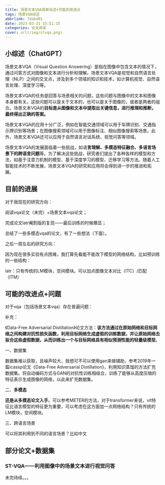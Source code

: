 ```yaml
---
title: 场景文本VQA简单综述+可能的改进点
tags: 场景VQA综述
abbrlink: 7dabd01
date: 2023-03-31 15:51:15
categories: 论文阅读
cover: url(/img/stvqa.png)
---
```


## 小综述（ChatGPT）

场景文本VQA（Visual Question Answering）是指在图像中包含文本的情况下，通过问答方式对图像和文本进行分析和理解。场景文本VQA是视觉和自然语言处理（NLP）之间的交叉点，涉及到多个领域的知识和技术，如计算机视觉、自然语言处理、深度学习等。

场景文本VQA的任务是回答与场景相关的问题，这些问题与图像中的文本和图像本身都有关。这些问题可以是关于文本的，也可以是关于图像的，或者是两者的组合。场景文本VQA的**目标是从图像和文本中提取出关键信息，进行推理和推断，最终得出正确的答案。**

场景文本VQA的应用十分广泛，例如在智能交通领域可以用于车牌识别、交通指示牌识别等场景；在图像搜索领域可以用于图像标注、相似图像搜索等场景。此外，场景文本VQA还可以应用于自然语言对话系统、视觉问答等领域。

场景文本VQA的发展面临着一些挑战，如语**言理解、多模态特征融合、多语言场景下的跨语言问题**等。为了解决这些挑战，研究者们提出了各种各样的模型和方法，如基于注意力机制的模型、基于深度学习的模型、迁移学习等方法。随着人工智能技术的不断发展，场景文本VQA的研究和应用将会得到进一步的推进和拓展。

## 目前的进展

对于我现在的研究方向：

阅读vqa论文（未完）+场景文本vqa论文；

完成论文latr阉割版的复现——最后训练的时候爆显； 

总结了一些多模态vqa的论文，有了一些想法（下面）。

之后一周左右的研究方向：

因为现在很多实验有点困难，我打算先看能不能改下模型的网络结构，比如预训练的一些结构：

latr：只有传统的LM模块，空间模块。可以加点图像文本对比（ITC）/匹配（ITM）

## 可能的改进点+问题

对于vqa（包括场景文本vqa）存在普遍问题：

补充：

《Data-Free Adversarial Distillation》论文方法：**该方法通过在原始网络和目标网络之间构建对抗性损失函数，利用目标网络生成虚假的训练数据，并让原始网络去拟合这些虚假数据，从而训练出一个与目标网络具有相似预测性能的轻量级模型**。

一、数据集

数据集难以获取，且噪声较大，我想可不可以使用gan来做辅助，参考2019年一篇icassp论文《Data-Free Adversarial Distillation》，利用知识蒸馏的方法扩充数据集。将自动编码方式与GAN的对抗性训练相结合，训练了能够从高度压缩的特征表示生成图像的网络，以此来扩充数据集。

二、**多模态**

**还是从多模态论文入手**。可以参考METER的方法，对于transformer来说，vit特征比语言模型的特征更为重要，可以考虑在这方面加一点网络结构？只有传统的LM模块，空间模块。



三、跨语言场景

可以将其利用到不同的语言场景？比如中文



## 部分论文+数据集

### ST-VQA——利用图像中的场景文本进行视觉问答



未完待续。。。